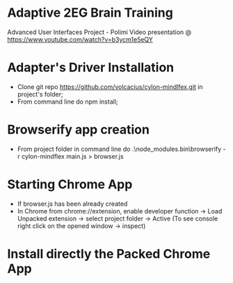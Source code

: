 # Adaptive 2EG Brain Training
Advanced User Interfaces Project - Polimi
Video presentation @ https://www.youtube.com/watch?v=b3ycm1e5eQY

# Adapter's Driver Installation
- Clone git repo https://github.com/volcacius/cylon-mindlfex.git in project's folder;
- From command line do npm install;

# Browserify app creation
- From project folder in command line do .\\node_modules\.bin\browserify -r cylon-mindflex main.js > browser.js

# Starting Chrome App
- If browser.js has been already created
- In Chrome from chrome://extension, enable developer function -> Load Unpacked extension -> select project folder -> Active (To see console right click on the opened window -> inspect)

# Install directly the Packed Chrome App

